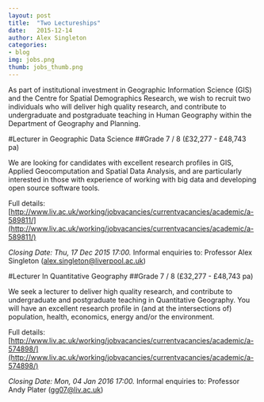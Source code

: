 ```yaml
---
layout: post
title:  "Two Lectureships"
date:   2015-12-14
author: Alex Singleton
categories: 
- blog
img: jobs.png
thumb: jobs_thumb.png
---
```


As part of institutional investment in Geographic Information Science
(GIS) and the Centre for Spatial Demographics Research, we wish to
recruit two individuals who will deliver high quality research, and
contribute to undergraduate and postgraduate teaching in Human
Geography within the Department of Geography and Planning.

#Lecturer in Geographic Data Science
##Grade 7 / 8 (£32,277 - £48,743 pa)

We are looking for candidates with excellent research profiles in GIS,
Applied Geocomputation and Spatial Data Analysis, and are particularly
interested in those with experience of working with big data and
developing open source software tools.

Full details: [http://www.liv.ac.uk/working/jobvacancies/currentvacancies/academic/a-589811/](http://www.liv.ac.uk/working/jobvacancies/currentvacancies/academic/a-589811/)

*Closing Date: Thu, 17 Dec 2015 17:00.*
Informal enquiries to: Professor Alex Singleton ([alex.singleton@liverpool.ac.uk](mailto:alex.singleton@liverpool.ac.uk))

#Lecturer In Quantitative Geography
##Grade 7 / 8 (£32,277 - £48,743 pa)

We seek a lecturer to deliver high quality research, and contribute to
undergraduate and postgraduate teaching in Quantitative Geography.
You will have an excellent research profile in (and at the
intersections of) population, health, economics, energy and/or the
environment.

Full details: [http://www.liv.ac.uk/working/jobvacancies/currentvacancies/academic/a-574898/](http://www.liv.ac.uk/working/jobvacancies/currentvacancies/academic/a-574898/)

*Closing Date: Mon, 04 Jan 2016 17:00.*
Informal enquiries to: Professor Andy Plater ([gg07@liv.ac.uk](mailto:gg07@liv.ac.uk))